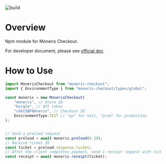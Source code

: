 ![build](https://github.com/bravemaster619/moneris-checkout/workflows/build/badge.svg)

# Overview

Npm module for Moneris Checkout.

For developer document, please see [official doc](https://developer.moneris.com/en/Documentation/NA/E-Commerce%20Solutions/MCO/About%20Moneris%20Checkout) 

# How to Use

```javascript
import MonerisCheckout from "moneris-checkout";
import { EnvironmentType } from "moneris-checkout/types/global";

const moneris = new MonerisCheckout(
    "moneris", // Store ID
    "hurgle", // API token
    "chkt5BF66neris", // Checkout ID
    EnvironmentType.TEST // "qa" for test, "prod" for production
);


// Send a preload request
const preload = await moneris.preload(6.19);
// Receive ticket ID
const ticket = preload.response.ticket;
// After the client completes payment, send a receipt request with ticket
const receipt = await moneris.receipt(ticket);

```